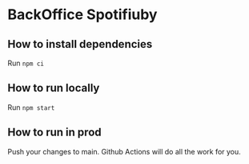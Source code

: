 # BackOffice Spotifiuby

## How to install dependencies

Run `npm ci`

## How to run locally

Run `npm start`

## How to run in prod

Push your changes to main. Github Actions will do all the work for you.
